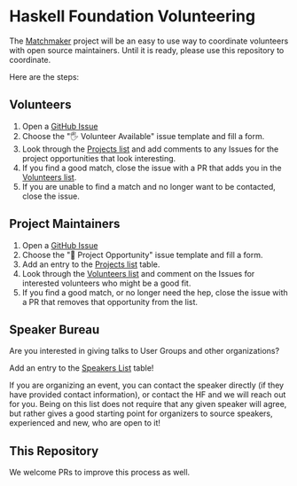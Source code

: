 # Haskell Foundation Volunteering

The [Matchmaker](https://github.com/haskellfoundation/matchmaker) project will be an easy to use way to coordinate volunteers with open source maintainers. Until it is ready, please use this repository to coordinate.

Here are the steps:

## Volunteers

1. Open a [GitHub Issue](https://github.com/haskellfoundation/volunteering/issues)
2. Choose the "🖐 Volunteer Available" issue template and fill a form.
3. Look through the [Projects list](projects.md) and add comments to any Issues for the project opportunities that look interesting.
4. If you find a good match, close the issue with a PR that adds you in the [Volunteers list](volunteers.md).
5. If you are unable to find a match and no longer want to be contacted, close the issue.

## Project Maintainers

1. Open a [GitHub Issue](https://github.com/haskellfoundation/volunteering/issues)
2. Choose the "🎁 Project Opportunity" issue template and fill a form.
3. Add an entry to the [Projects list](projects.md) table.
4. Look through the [Volunteers list](volunteers.md) and comment on the Issues for interested volunteers who might be a good fit.
5. If you find a good match, or no longer need the hep, close the issue with a PR that removes that opportunity from the list.

## Speaker Bureau

Are you interested in giving talks to User Groups and other organizations?

Add an entry to the [Speakers List](speakers.md) table!

If you are organizing an event, you can contact the speaker directly (if they have provided contact information), or contact the HF and we will reach out for you. Being on this list does not require that any given speaker will agree, but rather gives a good starting point for organizers to source speakers, experienced and new, who are open to it!

## This Repository

We welcome PRs to improve this process as well.
